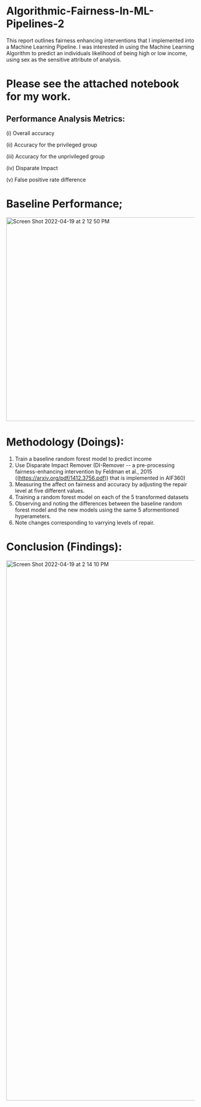# Algorithmic-Fairness-In-ML-Pipelines-2
This report outlines fairness enhancing interventions that I implemented into a Machine Learning Pipeline. I was interested in using the Machine Learning Algorithm to predict an individuals likelihood of being high or low income, using sex as the sensitive attribute of analysis. 


# Please see the attached notebook for my work.



## Performance Analysis Metrics:

(i) Overall accuracy


(ii) Accuracy for the privileged group


(iii) Accuracy for the unprivileged group


(iv) Disparate Impact


(v) False positive rate difference

# Baseline Performance; 
<img width="543" alt="Screen Shot 2022-04-19 at 2 12 50 PM" src="https://user-images.githubusercontent.com/97006483/164068855-bd94b704-65de-4240-9047-e08ad0a08c9c.png">

# Methodology (Doings):

  1. Train a baseline random forest model to predict income
  2. Use Disparate Impact Remover (DI-Remover -- a pre-processing fairness-enhancing intervention by Feldman et al., 2015 ((https://arxiv.org/pdf/1412.3756.pdf)) that is implemented in AIF360)
  3. Measuring the affect on fairness and accuracy by adjusting  the repair level at five different values.
  4. Training a random forest model on each of the 5 transformed datasets
  5. Observing and noting the differences between the baseline random forest model and the new models using the same 5 aformentioned hyperameters.
  6. Note changes corresponding to varrying levels of repair. 


# Conclusion (Findings):

<img width="1440" alt="Screen Shot 2022-04-19 at 2 14 10 PM" src="https://user-images.githubusercontent.com/97006483/164069044-f238462f-1854-4d00-9241-4da6e8d0789a.png">

